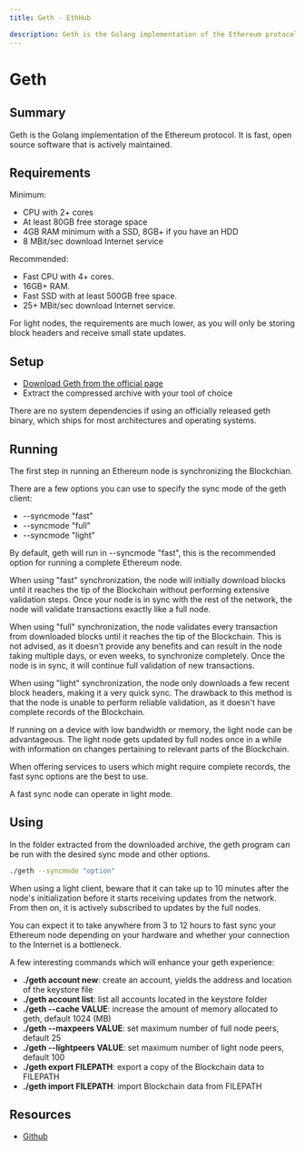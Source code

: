 ```yaml
---
title: Geth - EthHub

description: Geth is the Golang implementation of the Ethereum protocol. It is fast, open source software that is actively maintained.
---
```


# Geth

## Summary

Geth is the Golang implementation of the Ethereum protocol. It is fast, open source software that is actively maintained.

## Requirements

Minimum:

* CPU with 2+ cores
* At least 80GB free storage space
* 4GB RAM minimum with a SSD, 8GB+ if you have an HDD
* 8 MBit/sec download Internet service

Recommended:

* Fast CPU with 4+ cores.
* 16GB+ RAM.
* Fast SSD with at least 500GB free space.
* 25+ MBit/sec download Internet service.

For light nodes, the requirements are much lower, as you will only be storing block headers and receive small state updates.

## Setup

* [Download Geth from the official page](https://geth.ethereum.org/downloads/)
* Extract the compressed archive with your tool of choice

There are no system dependencies if using an officially released geth binary, which ships for most architectures and operating systems.

## Running

The first step in running an Ethereum node is synchronizing the Blockchian.

There are a few options you can use to specify the sync mode of the geth client:

* --syncmode "fast"
* --syncmode "full"
* --syncmode "light"

By default, geth will run in --syncmode "fast", this is the recommended option for running a complete Ethereum node.

When using "fast" synchronization, the node will initially download blocks until it reaches the tip of the Blockchain without performing extensive validation steps. Once your node is in sync with the rest of the network, the node will validate transactions exactly like a full node.

When using "full" synchronization, the node validates every transaction from downloaded blocks until it reaches the tip of the Blockchain. This is not advised, as it doesn't provide any benefits and can result in the node taking multiple days, or even weeks, to synchronize completely. Once the node is in sync, it will continue full validation of new transactions.

When using "light" synchronization, the node only downloads a few recent block headers, making it a very quick sync. The drawback to this method is that the node is unable to perform reliable validation, as it doesn't have complete records of the Blockchain.

If running on a device with low bandwidth or memory, the light node can be advantageous. The light node gets updated by full nodes once in a while with information on changes pertaining to relevant parts of the Blockchain.

When offering services to users which might require complete records, the fast sync options are the best to use.

A fast sync node can operate in light mode.

## Using

In the folder extracted from the downloaded archive, the geth program can be run with the desired sync mode and other options.

```bash
./geth --syncmode "option"
```

When using a light client, beware that it can take up to 10 minutes after the node's initialization before it starts receiving updates from the network. From then on, it is actively subscribed to updates by the full nodes.

You can expect it to take anywhere from 3 to 12 hours to fast sync your Ethereum node depending on your hardware and whether your connection to the Internet is a bottleneck.

A few interesting commands which will enhance your geth experience:

* **./geth account new**: create an account, yields the address and location of the keystore file
* **./geth account list**: list all accounts located in the keystore folder
* **./geth --cache VALUE**: increase the amount of memory allocated to geth, default 1024 \(MB\)
* **./geth --maxpeers VALUE**: set maximum number of full node peers, default 25
* **./geth --lightpeers VALUE**:  set maximum number of light node peers, default 100
* **./geth export FILEPATH**: export a copy of the Blockchain data to FILEPATH
* **./geth import FILEPATH**: import Blockchain data from FILEPATH

## Resources
* [Github](https://github.com/ethereum/go-ethereum)
